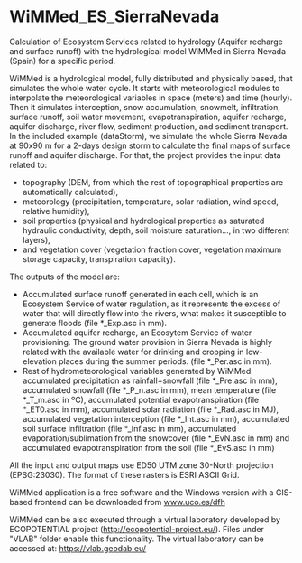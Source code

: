 # WiMMed_ES_SierraNevada
Calculation of Ecosystem Services related to hydrology (Aquifer recharge and surface runoff) with the hydrological model WiMMed in Sierra Nevada (Spain) for a specific period. 

WiMMed is a hydrological model, fully distributed and physically based, that simulates the whole water cycle. It starts with meteorological modules to interpolate the meteorological variables in space (meters) and time (hourly). Then it simulates interception, snow accumulation, snowmelt, infiltration, surface runoff, soil water movement, evapotranspiration, aquifer recharge, aquifer discharge, river flow, sediment production, and sediment transport. 
In the included example (dataStorm), we simulate the whole Sierra Nevada at 90x90 m for a 2-days design storm to calculate the final maps of surface runoff and aquifer discharge. For that, the project provides the input data related to:
- topography (DEM, from which the rest of topographical properties are automatically calculated), 
- meteorology (precipitation, temperature, solar radiation, wind speed, relative humidity), 
- soil properties (physical and hydrological properties as saturated hydraulic conductivity, depth, soil moisture saturation..., in two different layers), 
- and vegetation cover (vegetation fraction cover, vegetation maximum storage capacity, transpiration capacity).

The outputs of the model are:
- Accumulated surface runoff generated in each cell, which is an Ecosystem Service of water regulation, as it represents the excess of water that will directly flow into the rivers, what makes it susceptible to generate floods (file *_Exp.asc in mm).
- Accumulated aquifer recharge, an Ecosytem Service of water provisioning. The ground water provision in Sierra Nevada is highly related with the available water for drinking and cropping in low-elevation places during the summer periods. (file *_Per.asc in mm).
- Rest of hydrometeorological variables generated by WiMMed: accumulated precipitation as rainfall+snowfall (file *_Pre.asc in mm), accumulated snowfall (file *_P_n.asc in mm), mean temperature (file *_T_m.asc in ºC), accumulated potential evapotranspiration (file *_ET0.asc in mm), accumulated solar radiation (file *_Rad.asc in MJ), accumulated vegetation interception (file *_Int.asc in mm), accumulated soil surface infiltration (file *_Inf.asc in mm), accumulated evaporation/sublimation from the snowcover (file *_EvN.asc in mm) and accumulated evapotranspiration from the soil (file *_EvS.asc in mm)

All the input and output maps use ED50 UTM zone 30-North projection (EPSG:23030). The format of these rasters is ESRI ASCII Grid.

WiMMed application is a free software and the Windows version with a GIS-based frontend can be downloaded from www.uco.es/dfh

WiMMed can be also executed through a virtual laboratory developed by ECOPOTENTIAL project (http://ecopotential-project.eu/). Files under "VLAB" folder enable this functionality. The virtual laboratory can be accessed at: https://vlab.geodab.eu/
